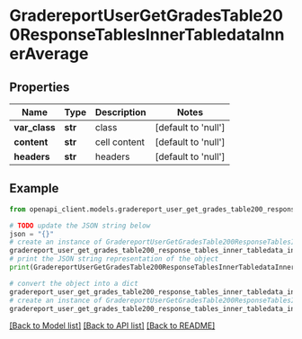 # GradereportUserGetGradesTable200ResponseTablesInnerTabledataInnerAverage


## Properties

Name | Type | Description | Notes
------------ | ------------- | ------------- | -------------
**var_class** | **str** | class | [default to 'null']
**content** | **str** | cell content | [default to 'null']
**headers** | **str** | headers | [default to 'null']

## Example

```python
from openapi_client.models.gradereport_user_get_grades_table200_response_tables_inner_tabledata_inner_average import GradereportUserGetGradesTable200ResponseTablesInnerTabledataInnerAverage

# TODO update the JSON string below
json = "{}"
# create an instance of GradereportUserGetGradesTable200ResponseTablesInnerTabledataInnerAverage from a JSON string
gradereport_user_get_grades_table200_response_tables_inner_tabledata_inner_average_instance = GradereportUserGetGradesTable200ResponseTablesInnerTabledataInnerAverage.from_json(json)
# print the JSON string representation of the object
print(GradereportUserGetGradesTable200ResponseTablesInnerTabledataInnerAverage.to_json())

# convert the object into a dict
gradereport_user_get_grades_table200_response_tables_inner_tabledata_inner_average_dict = gradereport_user_get_grades_table200_response_tables_inner_tabledata_inner_average_instance.to_dict()
# create an instance of GradereportUserGetGradesTable200ResponseTablesInnerTabledataInnerAverage from a dict
gradereport_user_get_grades_table200_response_tables_inner_tabledata_inner_average_from_dict = GradereportUserGetGradesTable200ResponseTablesInnerTabledataInnerAverage.from_dict(gradereport_user_get_grades_table200_response_tables_inner_tabledata_inner_average_dict)
```
[[Back to Model list]](../README.md#documentation-for-models) [[Back to API list]](../README.md#documentation-for-api-endpoints) [[Back to README]](../README.md)


